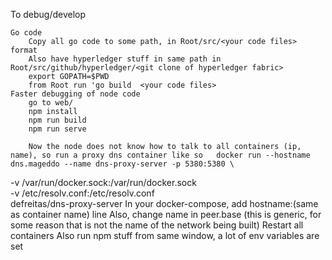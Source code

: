 To debug/develop

	Go code
		Copy all go code to some path, in Root/src/<your code files> format
		Also have hyperledger stuff in same path in Root/src/github/hyperledger/<git clone of hyperledger fabric>
		export GOPATH=$PWD
		from Root run 'go build  <your code files>
	Faster debugging of node code
		go to web/
		npm install
		npm run build
		npm run serve

		Now the node does not know how to talk to all containers (ip, name), so run a proxy dns container like so 	docker run --hostname dns.mageddo --name dns-proxy-server -p 5380:5380 \
-v /var/run/docker.sock:/var/run/docker.sock \
-v /etc/resolv.conf:/etc/resolv.conf \
defreitas/dns-proxy-server
		In your docker-compose, add hostname:(same as container name) line
		Also, change name in peer.base (this is generic, for some reason that is not the name of the network being built)
		Restart all containers
		Also run npm stuff from same window, a lot of env variables are set

		
	
